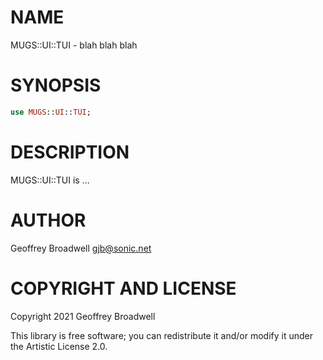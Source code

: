 NAME
====

MUGS::UI::TUI - blah blah blah

SYNOPSIS
========

```raku
use MUGS::UI::TUI;
```

DESCRIPTION
===========

MUGS::UI::TUI is ...

AUTHOR
======

Geoffrey Broadwell <gjb@sonic.net>

COPYRIGHT AND LICENSE
=====================

Copyright 2021 Geoffrey Broadwell

This library is free software; you can redistribute it and/or modify it under the Artistic License 2.0.

